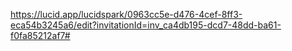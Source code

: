 https://lucid.app/lucidspark/0963cc5e-d476-4cef-8ff3-eca54b3245a6/edit?invitationId=inv_ca4db195-dcd7-48dd-ba61-f0fa85212af7#